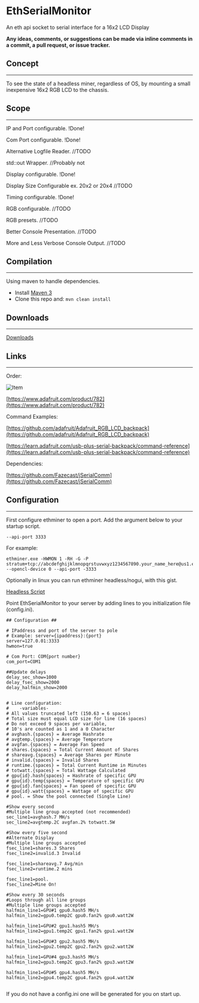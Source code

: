 # EthSerialMonitor
An eth api socket to serial interface for a 16x2 LCD Display

**Any ideas, comments, or suggestions can be made via inline comments in a commit, a pull request, or issue tracker.**
## Concept
*****

To see the state of a headless miner, regardless of OS, by mounting a small inexpensive 16x2 RGB LCD to the chassis. 

## Scope
*****

IP and Port configurable. !Done!

Com Port configurable. !Done!

Alternative Logfile Reader. //TODO

std::out Wrapper. //Probably not

Display configurable. !Done!

Display Size Configurable ex. 20x2 or 20x4 //TODO

Timing configurable. !Done!

RGB configurable. //TODO

RGB presets. //TODO

Better Console Presentation. //TODO

More and Less Verbose Console Output. //TODO


## Compilation
*****

Using maven to handle dependencies.

* Install [Maven 3](http://maven.apache.org/download.html)
* Clone this repo and: `mvn clean install`

## Downloads
*****
[Downloads](https://github.com/deathmarine/EthMonitor/releases)

## Links
*****
Order:

![Item](https://cdn-shop.adafruit.com/970x728/782-09.jpg)

[https://www.adafruit.com/product/782](https://www.adafruit.com/product/782)

Command Examples:

[https://github.com/adafruit/Adafruit_RGB_LCD_backpack](https://github.com/adafruit/Adafruit_RGB_LCD_backpack)

[https://learn.adafruit.com/usb-plus-serial-backpack/command-reference](https://learn.adafruit.com/usb-plus-serial-backpack/command-reference)

Dependencies:

[https://github.com/Fazecast/jSerialComm](https://github.com/Fazecast/jSerialComm)

## Configuration
*****
First configure ethminer to open a port. Add the argument below to your startup script.
```
--api-port 3333
```
For example:
```
ethminer.exe -HWMON 1 -RH -G -P stratum+tcp://abcdefghijklmnopqrstuvwxyz1234567890.your_name_here@us1.ethermine.org:4444 --opencl-device 0 --api-port -3333
```
Optionally in linux you can run ethminer headless/nogui, with this gist.

[Headless Script](https://gist.github.com/deathmarine/f29f541318247b9066a00194da08ad2f)


Point EthSerialMonitor to your server by adding lines to you initialization file (config.ini).
```
## Configuration ##

# IPaddress and port of the server to pole
# Example: server={ipaddress}:{port}
server=127.0.01:3333
hwmon=true

# Com Port: COM{port number}
com_port=COM1

##Update delays
delay_sec_show=1000
delay_fsec_show=2000
delay_halfmin_show=2000


# Line configuration:
#    -variables-
# All values truncated left (150.63 = 6 spaces)
# Total size must equal LCD size for line (16 spaces)
# Do not exceed 9 spaces per variable, 
# 10's are counted as 1 and a 0 Character
# avghash.{spaces} = Average Hashrate
# avgtemp.{spaces} = Average Temperature
# avgfan.{spaces} = Average Fan Speed
# shares.{spaces} = Total Current Amount of Shares
# shareavg.{spaces} = Average Shares per Minute
# invalid.{spaces} = Invalid Shares
# runtime.{spaces} = Total Current Runtime in Minutes
# totwatt.{spaces} = Total Wattage Calculated
# gpu{id}.hash{spaces} = Hashrate of specific GPU
# gpu{id}.temp{spaces} = Temperature of specific GPU
# gpu{id}.fan{spaces} = Fan speed of specific GPU
# gpu{id}.watt{spaces} = Wattage of specific GPU
# pool. = Show the pool connected (Single Line)

#Show every second
#Multiple line group accepted (not recommended)
sec_line1=avghash.7 MH/s 
sec_line2=avgtemp.2C avgfan.2% totwatt.5W

#Show every five second
#Alternate Display
#Multiple line groups accepted
fsec_line1=shares.3 Shares 
fsec_line2=invalid.3 Invalid

fsec_line1=shareavg.7 Avg/min
fsec_line2=runtime.2 mins

fsec_line1=pool.
fsec_line2=Mine On!

#Show every 30 seconds 
#Loops through all line groups
#Multiple line groups accepted
halfmin_line1=GPU#1 gpu0.hash5 MH/s
halfmin_line2=gpu0.temp2C gpu0.fan2% gpu0.watt2W

halfmin_line1=GPU#2 gpu1.hash5 MH/s
halfmin_line2=gpu1.temp2C gpu1.fan2% gpu1.watt2W

halfmin_line1=GPU#3 gpu2.hash5 MH/s
halfmin_line2=gpu2.temp2C gpu2.fan2% gpu2.watt2W

halfmin_line1=GPU#4 gpu3.hash5 MH/s
halfmin_line2=gpu3.temp2C gpu3.fan2% gpu3.watt2W

halfmin_line1=GPU#5 gpu4.hash5 MH/s
halfmin_line2=gpu4.temp2C gpu4.fan2% gpu4.watt2W


```
If you do not have a config.ini one will be generated for you on start up.




